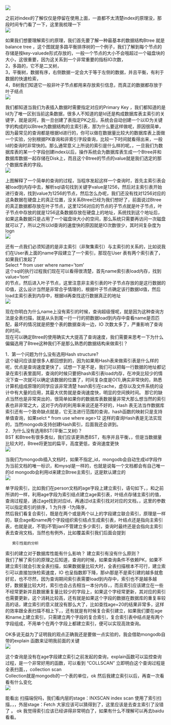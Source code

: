 ![](https://p1-jj.byteimg.com/tos-cn-i-t2oaga2asx/gold-user-assets/2017/12/11/1604442f575096e2~tplv-t2oaga2asx-zoom-in-crop-mark:3024:0:0:0.awebp)
  
之前对index的了解仅仅是停留在使用上面，一直都不太清楚index的原理没，那段时间专门看了一下，这里我梳理一下  
![](https://p1-jj.byteimg.com/tos-cn-i-t2oaga2asx/gold-user-assets/2017/12/11/1604442f5767b3e9~tplv-t2oaga2asx-zoom-in-crop-mark:3024:0:0:0.awebp)
  
如果我们想要理解索引的原理，我们首先要了解一种最基本的数据结构Btree 就是balance tree ，这个图就是多路平衡排序树的一个例子，我们了解到每个节点的存储是按key-valuede形式存放的，一般一个节点的大小不会哦超过一个磁盘块的大小，这很重要，因为这关系到一个非常重要的指标IO次数，  
2，多路的，它不是二叉树，  
3，平衡树，数据有序，右侧数据一定会大于等于左侧的数据，并且平衡，有利于数据的快速检索，  
4，B树我们知道它一般非叶子节点都用来存放索引信息，而真正的数据都存放于叶子结点  
![](https://p1-jj.byteimg.com/tos-cn-i-t2oaga2asx/gold-user-assets/2017/12/11/1604442f5775c193~tplv-t2oaga2asx-zoom-in-crop-mark:3024:0:0:0.awebp)
  
我们都知道当我们为表插入数据时需要指定对应的Primary Key ，我们都知道的是Id为了唯一区别当前这条数据，很多人不知道的是Id还是构成数据库表主索引的关键字，就是说阿，我一旦创建了表指定PK之后，系统会自动创建一个以ID为关键字的构成的以Btree为数据结构的主索引表，那为什么要这样做呢，原因很简单，因为最常见的查询都是根据Id进行的，你可以做在数据量比较大的数据库表上面做一个实验，分别根据PK查询和非索引字段查询，比较一下时间就看得出来，一般Id的查询时非常快的。那么通常意义上所说的索引是什么样的呢。，一旦我们为数据库表的某一个字段创建index以后，操作系统会为数据库表生成一个Btree并和数据库数据一起存储在Disk上，而且这个Btree的节点的value就是我们选定的那个数据库表的字段。  
![](https://p1-jj.byteimg.com/tos-cn-i-t2oaga2asx/gold-user-assets/2017/12/11/1604442f57870f67~tplv-t2oaga2asx-zoom-in-crop-mark:3024:0:0:0.awebp)
  
上图解释了一个简单的查询的过程，当程序发起这样一个查询时，首先主索引表会被load到内存中去，解析sql语句找到关键字value是1256，然后对主索引表开始进行查询，找到value为1256的节点，然后怎么办呢，我们还没有找对1256对应的这条数据在硬盘上的真正位置，没关系Btree已经为我们想好了，前面说过Btree的真正数据都存放在叶子节点，这里1256对应的节点的子节点就是叶子节点，叶子节点中存放的就是1256这条数据存放在硬盘上的地址，系统找到这个地址后，如果这条数据只是占用了一个磁盘块大小的空间，那么系统只需要再访问一次磁盘就可以了，所以之所以Id查询的速度快的原因就是IO次数很少，其时间复杂度为logn  
![](https://p1-jj.byteimg.com/tos-cn-i-t2oaga2asx/gold-user-assets/2017/12/11/1604442f8416c6ec~tplv-t2oaga2asx-zoom-in-crop-mark:3024:0:0:0.awebp)
  
还有一点我们必须知道的是非主索引（非聚集索引）与主索引的关系的，比如说我们在User表上面的name字段建立了一个索引，那现在User 表有两个索引表了，如果我们发起了  
Select * from user where name=’tom’  
这个sql的执行过程我们现在可以看得很清楚，首先name索引表load内存，找到value=‘tom’  
的节点，然后进入叶子节点，这里注意非主索引表的叶子节点存放的是这行数据的ID值，这么设计当然是非常合乎情理的，根据叶子节点确定该行数据Id值，然后load主索引表到内存中，根据Id再查找这行数据真正的地址  
![](https://p1-jj.byteimg.com/tos-cn-i-t2oaga2asx/gold-user-assets/2017/12/11/1604442f843aa88a~tplv-t2oaga2asx-zoom-in-crop-mark:3024:0:0:0.awebp)
  
现在你明白为什么name上没有索引的时候，查询超级慢呢，就是因为这种查询方法是全表扫描，就是从头到尾一行一行的把数据load到内存中查看name是否匹配，最坏的情况就是把整个表的数据查询一边，IO 次数太多了，严重影响了查询的时间。  
现在可以确定Btree的使用确实大大提高了查询速度，我们需要来思考一下为什么偏偏选用了Btree这种我们不是那么熟悉的数据结构来做索引？

1．第一个问题为什么没有选用Hash structure?  
这个疑问应该是很多人都回想到的，因为如果用Hash表来做索引表是什么样的呢，优点是查询速度更快了，试想一下是不是，我们可以把每一行数据的地址都记录在索引表里面阿，查询的时候只要把hash索引表load内存，在冲突比较少的情况下查一次就可以确定该数据的位置了，时间复杂度是O(1),确实非常快的，熟悉计算机组成原理的同学应该非常清楚 hash索引在cache，虚存以及文件系统的设计中有大量的应用，其最大优势就是查询速度快，明显的空间换时间。 那它的缺点当然也是非常突出的，很简单如果你的数据库表数据量非常大那么想当然的索引表也非非常之大，这对于内存的利用率来说还是不好的，Hash 表无法当作数据库索引还有一个致命缺点就是，它无法进行范围的查询，hash函数的映射只是支持单值查询，如果selct * from use where age>12 这样的查询Hash表是无法实现的，当然mongodb支持创建Hash索引，后面我还会讲到。  
2．为什么没有选用BST(平衡二叉树)？  
BST 和Btree有很多类似，我们应该更熟悉BST，有序并且平衡，，但是当数据量比较大时，Btree将更加的扁平，高度更低，查询速度更快  
![](https://p1-jj.byteimg.com/tos-cn-i-t2oaga2asx/gold-user-assets/2017/12/11/1604442f87136db9~tplv-t2oaga2asx-zoom-in-crop-mark:3024:0:0:0.awebp)
  
当我们为mongodb插入文档时，如果不指定_id，mongodb会自动生成id字段作为当前文档的唯一标识，和mysql是一样的，也就是说每一个文档都会有自己唯一的id mongodb会利用id来建立Btree主索引，这是默认建立的  
![](https://p1-jj.byteimg.com/tos-cn-i-t2oaga2asx/gold-user-assets/2017/12/11/1604442f8c4c784a~tplv-t2oaga2asx-zoom-in-crop-mark:3024:0:0:0.awebp)
  
单字段索引，比如我们在person文档的age字段上建立索引，语句如下，，和之前所讲的一样，利用age字段为索引结点建立age索引表，叶结点存储主索引的值，查询过程是，通过age找到对应id，再通过id主索引找对对应的文档，，这里的参数可以指定索引的排序，1 为升序 -1为降序，  
然后我们看复合索引，既是在两个或是两个以上的字段建立联合索引，原理是一样的，联合age和name两个字段组织索引结点生成索引表，叶结点还是指向主索引表，也就是说，不管ji不管jianl不管建立多少索引，查询时最终还是会指向主索引表去查询文档，当然也有例外，比如覆盖索引我们后面会提到

```null
   索引性能的分析
```

索引的建立对于数据库性能有什么影响？ 建立索引有没有什么原则？  
我们了解了索引的原理之后知道，查询的时候，如果查询条件不依赖PK，如果不建立索引就会引发全表扫描，如果数据量比较大时，全表扫描根本不可行，建立索引可以直接加快检索速度，IO 也呈指数即下降，那sh那是不是索引建的越多就愈好尼，也不尽然，因为查询期间索引表需要load到内存中，索引也不是越多越好，数据量比较大时，索引也会占去相当一本分内存，，而且索引应该建立在一些不经常更新并且数据重复量比较少的字段上，如果这个字经常更新，其对应的索引也需要更新，这个消耗比较高，还有就是如果这个字段的数据在数据库的重复率较高的话，建立索引的意义就没有那么大了，比如查找age=20的结果非常多，这样的效率跟全表扫描不相上下，，还有就是有时候复合索引建立，如果我们要在age和name上建立索引，只需建立两个字段的复合索引，复合索引表中结点是有两个字段组成，不用单个在两个字段上都建立索引，便可以实现高效查询。

OK多说无益为了证明我的观点正确我还是要做一点实验的，我会借助mongodb自带的explain 函数来证明我前面的关键  
![](https://p1-jj.byteimg.com/tos-cn-i-t2oaga2asx/gold-user-assets/2017/12/11/1604442fb1f9129c~tplv-t2oaga2asx-zoom-in-crop-mark:3024:0:0:0.awebp)
  
这个查询是没有在age字段建立索引之前发起的查询，explain函数可以监控查询过程，是一个非常好用的函数，可以看到 “COLLSCAN” 立即明白这个查询过程是全表扫面，，collection scan  
Collection就是mongodb的一个表的单位，ok 然后我建立索引以后，再查一次看看有什么变化  
![](https://p1-jj.byteimg.com/tos-cn-i-t2oaga2asx/gold-user-assets/2017/12/11/1604442fb2148edc~tplv-t2oaga2asx-zoom-in-crop-mark:3024:0:0:0.awebp)
  
能看出 扫描端倪吗，我们看内层的stage：INXSCAN index scan 使用了索引扫描，，，外层stage：Fetch 大家应该可以猜得到了，这里应该是去查主索引了没错了 。 ok 我觉得索引应该已经讲得非常明白了，如果有什么不理解可以再去baidu看看。